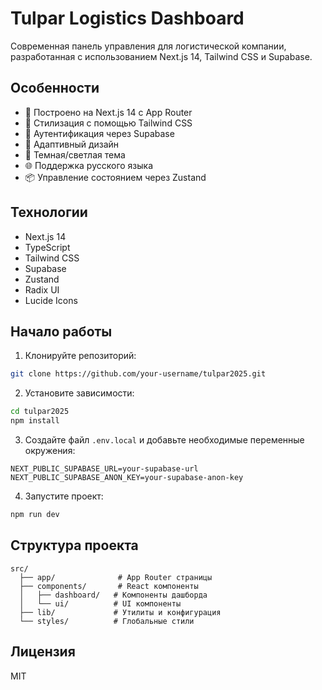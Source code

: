 # Tulpar Logistics Dashboard

Современная панель управления для логистической компании, разработанная с использованием Next.js 14, Tailwind CSS и Supabase.

## Особенности

- 🚀 Построено на Next.js 14 с App Router
- 💅 Стилизация с помощью Tailwind CSS
- 🔐 Аутентификация через Supabase
- 📱 Адаптивный дизайн
- 🌙 Темная/светлая тема
- 🌐 Поддержка русского языка
- 📦 Управление состоянием через Zustand

## Технологии

- Next.js 14
- TypeScript
- Tailwind CSS
- Supabase
- Zustand
- Radix UI
- Lucide Icons

## Начало работы

1. Клонируйте репозиторий:
```bash
git clone https://github.com/your-username/tulpar2025.git
```

2. Установите зависимости:
```bash
cd tulpar2025
npm install
```

3. Создайте файл `.env.local` и добавьте необходимые переменные окружения:
```env
NEXT_PUBLIC_SUPABASE_URL=your-supabase-url
NEXT_PUBLIC_SUPABASE_ANON_KEY=your-supabase-anon-key
```

4. Запустите проект:
```bash
npm run dev
```

## Структура проекта

```
src/
  ├── app/              # App Router страницы
  ├── components/       # React компоненты
  │   ├── dashboard/   # Компоненты дашборда
  │   └── ui/          # UI компоненты
  ├── lib/             # Утилиты и конфигурация
  └── styles/          # Глобальные стили
```

## Лицензия

MIT
